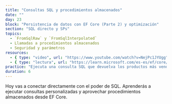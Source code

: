 ```yaml
---
title: "Consultas SQL y procedimientos almacenados"
date: ""
day: 23
block: "Persistencia de datos con EF Core (Parte 2) y optimización"
section: "SQL directo y SPs"
topics:
  - `FromSqlRaw` y `FromSqlInterpolated`
  - Llamadas a procedimientos almacenados
  - Seguridad y parámetros
resources:
  - { type: "video", url: "https://www.youtube.com/watch?v=NejPc1JYUgg" }
  - { type: "lectura", url: "https://learn.microsoft.com/es-es/ef/core/querying/raw-sql" }
practice: "Ejecuta una consulta SQL que devuelva los productos más vendidos del mes."
duration: 6
---
```


Hoy vas a conectar directamente con el poder de SQL. Aprenderás a ejecutar consultas personalizadas y aprovechar procedimientos almacenados desde EF Core.